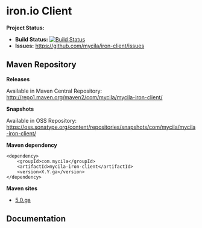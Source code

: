 # iron.io Client #

__Project Status:__

 - __Build Status:__ [![Build Status](https://travis-ci.org/mycila/iron-client.png?branch=master)](https://travis-ci.org/mycila/iron-client)
 - __Issues:__ https://github.com/mycila/iron-client/issues

## Maven Repository ##

__Releases__

Available in Maven Central Repository: http://repo1.maven.org/maven2/com/mycila/mycila-iron-client/

__Snapshots__
 
Available in OSS Repository:  https://oss.sonatype.org/content/repositories/snapshots/com/mycila/mycila-iron-client/

__Maven dependency__

    <dependency>
        <groupId>com.mycila</groupId>
        <artifactId>mycila-iron-client</artifactId>
        <version>X.Y.ga</version>
    </dependency>

__Maven sites__

 - [5.0.ga](http://mycila.github.io/iron-client/reports/5.0.ga/index.html)

## Documentation ##
